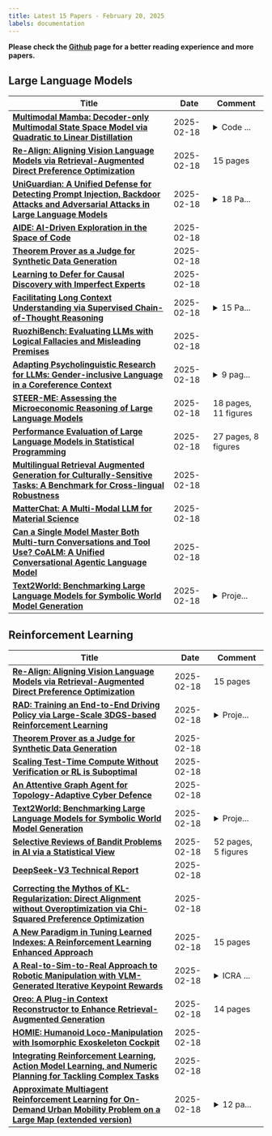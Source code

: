 ```yaml
---
title: Latest 15 Papers - February 20, 2025
labels: documentation
---
```

**Please check the [Github](https://github.com/zezhishao/MTS_Daily_ArXiv) page for a better reading experience and more papers.**

## Large Language Models
| **Title** | **Date** | **Comment** |
| --- | --- | --- |
| **[Multimodal Mamba: Decoder-only Multimodal State Space Model via Quadratic to Linear Distillation](http://arxiv.org/abs/2502.13145v1)** | 2025-02-18 | <details><summary>Code ...</summary><p>Code and model are available at https://github.com/hustvl/mmMamba</p></details> |
| **[Re-Align: Aligning Vision Language Models via Retrieval-Augmented Direct Preference Optimization](http://arxiv.org/abs/2502.13146v1)** | 2025-02-18 | 15 pages |
| **[UniGuardian: A Unified Defense for Detecting Prompt Injection, Backdoor Attacks and Adversarial Attacks in Large Language Models](http://arxiv.org/abs/2502.13141v1)** | 2025-02-18 | <details><summary>18 Pa...</summary><p>18 Pages, 8 Figures, 5 Tables, Keywords: Attack Defending, Security, Prompt Injection, Backdoor Attacks, Adversarial Attacks, Prompt Trigger Attacks</p></details> |
| **[AIDE: AI-Driven Exploration in the Space of Code](http://arxiv.org/abs/2502.13138v1)** | 2025-02-18 |  |
| **[Theorem Prover as a Judge for Synthetic Data Generation](http://arxiv.org/abs/2502.13137v1)** | 2025-02-18 |  |
| **[Learning to Defer for Causal Discovery with Imperfect Experts](http://arxiv.org/abs/2502.13132v1)** | 2025-02-18 |  |
| **[Facilitating Long Context Understanding via Supervised Chain-of-Thought Reasoning](http://arxiv.org/abs/2502.13127v1)** | 2025-02-18 | <details><summary>15 Pa...</summary><p>15 Pages, 6 Tables, 8 Figures</p></details> |
| **[RuozhiBench: Evaluating LLMs with Logical Fallacies and Misleading Premises](http://arxiv.org/abs/2502.13125v1)** | 2025-02-18 |  |
| **[Adapting Psycholinguistic Research for LLMs: Gender-inclusive Language in a Coreference Context](http://arxiv.org/abs/2502.13120v1)** | 2025-02-18 | <details><summary>9 pag...</summary><p>9 pages, 7 figures, submitted to ACL 2025 (ARR February 2025 cycle)</p></details> |
| **[STEER-ME: Assessing the Microeconomic Reasoning of Large Language Models](http://arxiv.org/abs/2502.13119v1)** | 2025-02-18 | 18 pages, 11 figures |
| **[Performance Evaluation of Large Language Models in Statistical Programming](http://arxiv.org/abs/2502.13117v1)** | 2025-02-18 | 27 pages, 8 figures |
| **[Multilingual Retrieval Augmented Generation for Culturally-Sensitive Tasks: A Benchmark for Cross-lingual Robustness](http://arxiv.org/abs/2410.01171v2)** | 2025-02-18 |  |
| **[MatterChat: A Multi-Modal LLM for Material Science](http://arxiv.org/abs/2502.13107v1)** | 2025-02-18 |  |
| **[Can a Single Model Master Both Multi-turn Conversations and Tool Use? CoALM: A Unified Conversational Agentic Language Model](http://arxiv.org/abs/2502.08820v2)** | 2025-02-18 |  |
| **[Text2World: Benchmarking Large Language Models for Symbolic World Model Generation](http://arxiv.org/abs/2502.13092v1)** | 2025-02-18 | <details><summary>Proje...</summary><p>Project page: https://text-to-world.github.io/</p></details> |

## Reinforcement Learning
| **Title** | **Date** | **Comment** |
| --- | --- | --- |
| **[Re-Align: Aligning Vision Language Models via Retrieval-Augmented Direct Preference Optimization](http://arxiv.org/abs/2502.13146v1)** | 2025-02-18 | 15 pages |
| **[RAD: Training an End-to-End Driving Policy via Large-Scale 3DGS-based Reinforcement Learning](http://arxiv.org/abs/2502.13144v1)** | 2025-02-18 | <details><summary>Proje...</summary><p>Project Page: https://hgao-cv.github.io/RAD</p></details> |
| **[Theorem Prover as a Judge for Synthetic Data Generation](http://arxiv.org/abs/2502.13137v1)** | 2025-02-18 |  |
| **[Scaling Test-Time Compute Without Verification or RL is Suboptimal](http://arxiv.org/abs/2502.12118v2)** | 2025-02-18 |  |
| **[An Attentive Graph Agent for Topology-Adaptive Cyber Defence](http://arxiv.org/abs/2501.14700v3)** | 2025-02-18 |  |
| **[Text2World: Benchmarking Large Language Models for Symbolic World Model Generation](http://arxiv.org/abs/2502.13092v1)** | 2025-02-18 | <details><summary>Proje...</summary><p>Project page: https://text-to-world.github.io/</p></details> |
| **[Selective Reviews of Bandit Problems in AI via a Statistical View](http://arxiv.org/abs/2412.02251v2)** | 2025-02-18 | 52 pages, 5 figures |
| **[DeepSeek-V3 Technical Report](http://arxiv.org/abs/2412.19437v2)** | 2025-02-18 |  |
| **[Correcting the Mythos of KL-Regularization: Direct Alignment without Overoptimization via Chi-Squared Preference Optimization](http://arxiv.org/abs/2407.13399v3)** | 2025-02-18 |  |
| **[A New Paradigm in Tuning Learned Indexes: A Reinforcement Learning Enhanced Approach](http://arxiv.org/abs/2502.05001v2)** | 2025-02-18 | 15 pages |
| **[A Real-to-Sim-to-Real Approach to Robotic Manipulation with VLM-Generated Iterative Keypoint Rewards](http://arxiv.org/abs/2502.08643v2)** | 2025-02-18 | <details><summary>ICRA ...</summary><p>ICRA 2025, Project Page: https://iker-robot.github.io/</p></details> |
| **[Oreo: A Plug-in Context Reconstructor to Enhance Retrieval-Augmented Generation](http://arxiv.org/abs/2502.13019v1)** | 2025-02-18 | 14 pages |
| **[HOMIE: Humanoid Loco-Manipulation with Isomorphic Exoskeleton Cockpit](http://arxiv.org/abs/2502.13013v1)** | 2025-02-18 |  |
| **[Integrating Reinforcement Learning, Action Model Learning, and Numeric Planning for Tackling Complex Tasks](http://arxiv.org/abs/2502.13006v1)** | 2025-02-18 |  |
| **[Approximate Multiagent Reinforcement Learning for On-Demand Urban Mobility Problem on a Large Map (extended version)](http://arxiv.org/abs/2311.01534v4)** | 2025-02-18 | <details><summary>12 pa...</summary><p>12 pages, 5 figures, 1 lemma, and 2 theorems</p></details> |

